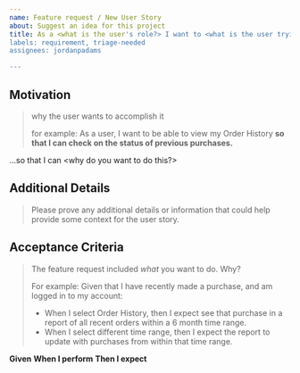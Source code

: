 ```yaml
---
name: Feature request / New User Story
about: Suggest an idea for this project
title: As a <what is the user's role?> I want to <what is the user trying to accomplish?>
labels: requirement, triage-needed
assignees: jordanpadams

---
```


## Motivation
> why the user wants to accomplish it
>
> for example: As a user, I want to be able to view my Order History **so that I can check on the status of previous purchases.**

...so that I can <why do you want to do this?>

## Additional Details
> Please prove any additional details or information that could help provide some context for the user story.

## Acceptance Criteria
> The feature request included _what_ you want to do. Why?
> 
> For example:
> Given that I have recently made a purchase, and am logged in to my account:
> * When I select Order History, then I expect see that purchase in a report of all recent orders within a 6 month time range.
> * When I select different time range, then I expect the report to update with purchases from within that time range.

**Given** *<a condition>*
**When I perform** *<an action>*
**Then I expect** *<the result>*

